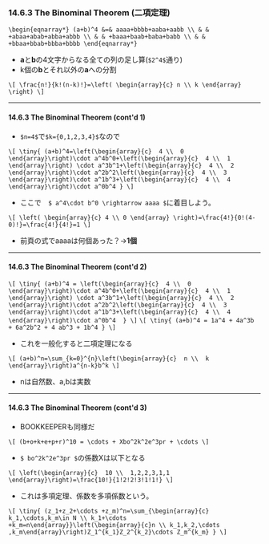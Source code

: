 ### 14.6.3 The Binominal Theorem (二項定理)

`\begin{eqnarray*}
(a+b)^4 &=& aaaa+bbbb+aaba+aabb \\
        & & +abaa+abab+abba+abbb \\
        & & +baaa+baab+baba+babb \\
        & & +bbaa+bbab+bbba+bbbb
\end{eqnarray*}`

* **a**と**b**の4文字からなる全ての列の足し算(`$2^4$`通り)
* k個の**b**とそれ以外の**a**への分割

`\[
\frac{n!}{k!(n-k)!}=\left(
\begin{array}{c}
  n \\
  k
\end{array}
\right)
\]`

---

#### 14.6.3 The Binominal Theorem (cont'd 1)

* `$n=4$`で`$k={0,1,2,3,4}$`なので

`\[
\tiny{
(a+b)^4=\left(\begin{array}{c}  4 \\  0 \end{array}\right)\cdot a^4b^0+\left(\begin{array}{c}  4 \\  1 \end{array}\right) \cdot a^3b^1+\left(\begin{array}{c}  4 \\  2 \end{array}\right)\cdot a^2b^2\left(\begin{array}{c}  4 \\  3 \end{array}\right)\cdot a^1b^3+\left(\begin{array}{c}  4 \\  4 \end{array}\right)\cdot a^0b^4
}
\]`
* ここで　`$ a^4\cdot b^0 \rightarrow aaaa $`に着目しよう。

`\[
\left(
\begin{array}{c}
  4 \\
  0
\end{array}
\right)=\frac{4!}{0!(4-0)!}=\frac{4!}{4!}=1
\]`

* 前頁の式でaaaaは何個あった？→**1個**

---

#### 14.6.3 The Binominal Theorem (cont'd 2)

`\[
\tiny{
(a+b)^4 = \left(\begin{array}{c}  4 \\  0 \end{array}\right)\cdot a^4b^0+\left(\begin{array}{c}  4 \\  1 \end{array}\right) \cdot a^3b^1+\left(\begin{array}{c}  4 \\  2 \end{array}\right)\cdot a^2b^2\left(\begin{array}{c}  4 \\  3 \end{array}\right)\cdot a^1b^3+\left(\begin{array}{c}  4 \\  4 \end{array}\right)\cdot a^0b^4 
}
\]`
`\[
\tiny{
(a+b)^4 = 1a^4 + 4a^3b + 6a^2b^2 + 4 ab^3 + 1b^4
}
\]`

* これを一般化すると二項定理になる

`\[
(a+b)^n=\sum_{k=0}^{n}\left(\begin{array}{c}  n \\  k \end{array}\right)a^{n-k}b^k
\]`

* nは自然数、a,bは実数

---

#### 14.6.3 The Binominal Theorem (cont'd 3)

* BOOKKEEPERも同様だ

`\[
(b+o+k+e+p+r)^10 = \cdots + Xbo^2k^2e^3pr + \cdots
\]`

* `$ bo^2k^2e^3pr $`の係数Xは以下となる

`\[
\left(\begin{array}{c}  10 \\  1,2,2,3,1,1 \end{array}\right)=\frac{10!}{1!2!2!3!1!1!}
\]`

* これは多項定理、係数を多項係数という。

`\[
\tiny{
(z_1+z_2+\cdots +z_m)^n=\sum_{\begin{array}{c} k_1,\cdots,k_m\in N \\ k_1+\cdots +k_m=n\end{array}}\left(\begin{array}{c}n \\ k_1,k_2,\cdots ,k_m\end{array}\right)Z_1^{k_1}Z_2^{k_2}\cdots Z_m^{k_m}
}
\]`
